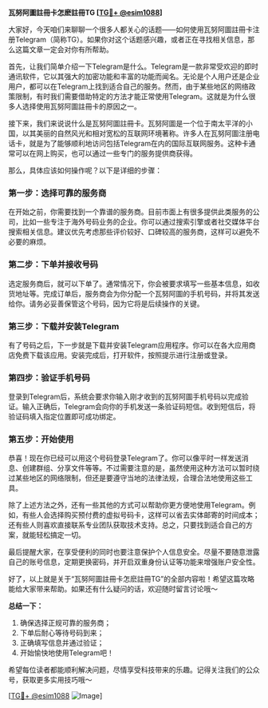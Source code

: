 **瓦努阿圖註冊卡怎麽註冊TG [[TG💪+ @esim1088](https://t.me/s/esim1088)]**

大家好，今天咱们来聊聊一个很多人都关心的话题——如何使用瓦努阿圖註冊卡注册Telegram（简称TG）。如果你对这个话题感兴趣，或者正在寻找相关信息，那么这篇文章一定会对你有所帮助。

首先，让我们简单介绍一下Telegram是什么。Telegram是一款非常受欢迎的即时通讯软件，它以其强大的加密功能和丰富的功能而闻名。无论是个人用户还是企业用户，都可以在Telegram上找到适合自己的服务。然而，由于某些地区的网络政策限制，有时我们需要借助特定的方法才能正常使用Telegram。这就是为什么很多人选择使用瓦努阿圖註冊卡的原因之一。

接下来，我们来说说什么是瓦努阿圖註冊卡。瓦努阿圖是一个位于南太平洋的小国，以其美丽的自然风光和相对宽松的互联网环境著称。许多人在瓦努阿圖注册电话卡，就是为了能够顺利地访问包括Telegram在内的国际互联网服务。这种卡通常可以在网上购买，也可以通过一些专门的服务提供商获得。

那么，具体应该如何操作呢？以下是详细的步骤：

### 第一步：选择可靠的服务商

在开始之前，你需要找到一个靠谱的服务商。目前市面上有很多提供此类服务的公司，比如一些专注于海外号码业务的企业。你可以通过搜索引擎或者社交媒体平台搜索相关信息。建议优先考虑那些评价较好、口碑较高的服务商，这样可以避免不必要的麻烦。

### 第二步：下单并接收号码

选定服务商后，就可以下单了。通常情况下，你会被要求填写一些基本信息，如收货地址等。完成订单后，服务商会为你分配一个瓦努阿圖的手机号码，并将其发送给你。请务必妥善保管这个号码，因为它将是后续操作的关键。

### 第三步：下载并安装Telegram

有了号码之后，下一步就是下载并安装Telegram应用程序。你可以在各大应用商店免费下载该应用。安装完成后，打开软件，按照提示进行注册或登录。

### 第四步：验证手机号码

登录到Telegram后，系统会要求你输入刚才收到的瓦努阿圖手机号码以完成验证。输入正确后，Telegram会向你的手机发送一条验证码短信。收到短信后，将验证码填入指定位置即可成功绑定。

### 第五步：开始使用

恭喜！现在你已经可以用这个号码登录Telegram了。你可以像平时一样发送消息、创建群组、分享文件等等。不过需要注意的是，虽然使用这种方法可以暂时绕过某些地区的网络限制，但还是要遵守当地的法律法规，合理合法地使用这些工具。

除了上述方法之外，还有一些其他的方式可以帮助你更方便地使用Telegram。例如，有些人会选择购买预付费的虚拟号码卡，这样可以省去实体邮寄的时间成本；还有些人则喜欢直接联系专业团队获取技术支持。总之，只要找到适合自己的方案，就能轻松搞定一切。

最后提醒大家，在享受便利的同时也要注意保护个人信息安全。尽量不要随意泄露自己的账号信息，定期更换密码，并开启双重身份认证等功能来增强账户安全性。

好了，以上就是关于“瓦努阿圖註冊卡怎麽註冊TG”的全部内容啦！希望这篇攻略能给大家带来帮助。如果还有什么疑问的话，欢迎随时留言讨论哦～

**总结一下：**

1. 确保选择正规可靠的服务商；
2. 下单后耐心等待号码到来；
3. 正确填写信息并通过验证；
4. 开始愉快地使用Telegram吧！

希望每位读者都能顺利解决问题，尽情享受科技带来的乐趣。记得关注我们的公众号，获取更多实用技巧哦～ 

[[TG💪+ @esim1088](https://t.me/s/esim1088) ![Image](https://i.postimg.cc/4NQfJmqS/Snipaste-2025-05-13-00-14-12.png)]